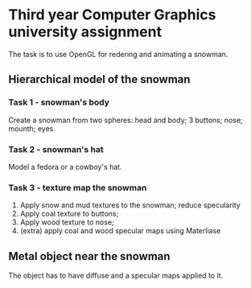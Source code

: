 # Third year Computer Graphics university assignment

The task is to use OpenGL for redering and animating a snowman.

## Hierarchical model of the snowman

### Task 1 - snowman's body

Create a snowman from two spheres: head and body; 3 buttons; nose; mounth; eyes.

### Task 2 - snowman's hat

Model a fedora or a cowboy's hat.

### Task 3 - texture map the snowman

1. Apply snow and mud textures to the snowman; reduce specularity
2. Apply coal texture to buttons;
3. Apply wood texture to nose;
4. (extra) apply coal and wood specular maps using Materliase


## Metal object near the snowman

The object has to have diffuse and a specular maps applied to it. 


